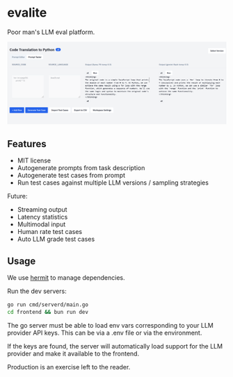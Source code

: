 # evalite

Poor man's LLM eval platform. 

![evalite](./screenshot.png)


## Features

- MIT license
- Autogenerate prompts from task description
- Autogenerate test cases from prompt
- Run test cases against multiple LLM versions / sampling strategies

Future:

- Streaming output 
- Latency statistics
- Multimodal input
- Human rate test cases
- Auto LLM grade test cases 

## Usage

We use [hermit](https://cashapp.github.io/hermit/) to manage dependencies.

Run the dev servers:

```bash
go run cmd/serverd/main.go 
cd frontend && bun run dev
```

The go server must be able to load env vars corresponding to your LLM provider API keys. This can be via a .env file or via the environment.

If the keys are found, the server will automatically load support for the LLM provider and make it available to the frontend.

Production is an exercise left to the reader.